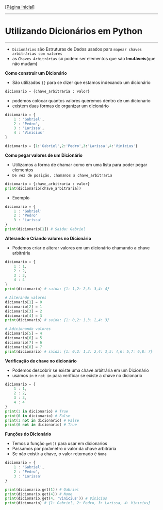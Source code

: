 [[Página Inicial](../prog_python/home.md)]

---

# Utilizando Dicionários em Python

---

* `Dicionários` são Estruturas de Dados usados para `mapear chaves arbitrárias com valores`
* as `Chaves Arbitrárias` só podem ser elementos que são **Imutáveis**(que não mudam)

**Como construir um Dicionário**

* São utilizados `{}` para se dizer que estamos indexando um dicionário

```python
dicionario = {chave_arbitraria : valor}
```

* podemos colocar quantos valores queremos dentro de um dicionario
* existem duas formas de organizar um dicionário

```python
dicionario = {
    1 : 'Gabriel',
    2 : 'Pedro',
    3 : 'Larissa',
    4 : 'Vinicius'  
}
```
```python
dicionario = {1:'Gabriel',2:'Pedro',3:'Larissa',4:'Vinicius'}
```

**Como pegar valores de um Dicionário**

* Utilizamos a forma de chamar como em uma lista para poder pegar elementos
* `De vez de posição, chamamos a chave_arbitraria`

```python
dicionario = {chave_arbitraria : valor}
print(dicionario[chave_arbitraria])
```
* Exemplo
```python
dicionario = {
    1 : 'Gabriel'
    2 : 'Pedro'
    3 : 'Larissa'
}
print(dicionario[1]) # Saida: Gabriel
```

**Alterando e Criando valores no Dicionário**

* Podemos criar e alterar valores em um dicionário chamando a chave arbitrária

```python
dicionario = {
    1 : 1,
    2 : 2,
    3 : 3,
    4 : 4
}
print(dicionario) # saida: {1: 1,2: 2,3: 3,4: 4}

# Alterando valores
dicionario[1] = 0
dicionario[2] = 1
dicionario[3] = 2
dicionario[4] = 3
print(dicionario) # saida: {1: 0,2: 1,3: 2,4: 3}

# Adicionando valores
dicionario[5] = 4
dicionario[6] = 5
dicionario[7] = 6
dicionario[8] = 7
print(dicionario) # saida: {1: 0,2: 1,3: 2,4: 3,5: 4,6: 5,7: 6,8: 7}
```

**Verificação de chave no dicionário**

* Podemos descobrir se existe uma chave arbitrária em um Dicionário
* usamos `in` e `not in` para verificar se existe a chave no dicionario

```python
dicionario = {
    1 : 1,
    2 : 2,
    3 : 3,
    4 : 4
}
print(1 in dicionario) # True
print(6 in dicionario) # False
print(1 not in dicionario) # False
print(6 not in dicionario) # True
```

**Funções do Dicionário**

* Temos a função `get()` para usar em dicionarios
* Passamos por parâmetro o valor da chave arbitrária
* Se não existir a chave, o valor retornado é `None`

```python
dicionario = {
    1 : 'Gabriel',
    2 : 'Pedro',
    3 : 'Larissa'
}

print(dicionario.get(1)) # Gabriel
print(dicionario.get(4)) # None
print(dicionario.get(4, 'Vinicius')) # Vinicius
print(dicionario) # {1: Gabriel, 2: Pedro, 3: Larissa, 4: Vinicius}
```



